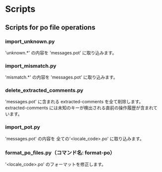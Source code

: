 # Scripts

## Scripts for po file operations

### import_unknown.py
'unknown.*' の内容を 'messages.pot' に取り込みます。

### import_mismatch.py
'mismatch.*' の内容を 'messages.pot' に取り込みます。

### delete_extracted_comments.py
'messages.pot' に含まれる extracted-comments を全て削除します。
extracted-comments には未知のキーが検出される直前の操作履歴が含まれています。

### import_pot.py
'messages.pot' の内容を 全ての'<locale_code>.po' に取り込みます。

### format_po_files.py（コマンド名: format-po）
'<locale_code>.po' のフォーマットを修正します。